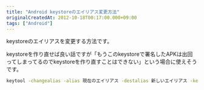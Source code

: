 ```yaml
---
title: "Android keystoreのエイリアス変更方法"
originalCreatedAt: 2012-10-18T00:17:00.000+09:00
tags: ["Android"]
---
```

keystoreのエイリアスを変更する方法です。
<!--more-->
keystoreを作り直せば良い話ですが「もうこのkeystoreで署名したAPKは出回ってしまってるのでkeystoreを作り直すことはできない」という場合に使えそうです。

```sh
keytool -changealias -alias 現在のエイリアス -destalias 新しいエイリアス -keystore keystoreファイル名 -storepass パスワード
```
